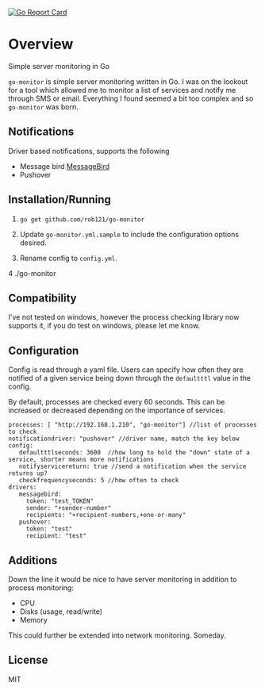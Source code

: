 [![Go Report Card](https://goreportcard.com/badge/github.com/rob121/go-monitor)](https://goreportcard.com/report/github.com/rob121/go-monitor)

# Overview 

Simple server monitoring in Go

`go-monitor` is simple server monitoring written in Go. I was on the lookout for a tool which allowed me 
to monitor a list of services and notify me through SMS or email. Everything I found seemed a bit too complex 
and so `go-monitor` was born.


## Notifications

Driver based notifications, supports the following

* Message bird [MessageBird](https://www.messagebird.com/)
* Pushover 


## Installation/Running 
1. `go get github.com/rob121/go-monitor`

2. Update `go-monitor.yml.sample` to include the configuration options desired. 

3. Rename config to `config.yml`.

4 ./go-monitor 


## Compatibility 

I've not tested on windows, however the process checking library now supports it, if you do test on windows, please let me know.

## Configuration

Config is read through a yaml file.
Users can specify how often they are notified of a given service being down through the `defaultttl` value in the config.

By default, processes are checked every 60 seconds. This can be increased or decreased depending on the importance of services.

```
processes: [ "http://192.168.1.210", "go-monitor"] //list of processes to check
notificationdriver: "pushover" //driver name, match the key below
config:
   defaultttlseconds: 3600  //how long to hold the "down" state of a service, shorter means more notifications
   notifyservicereturn: true //send a notification when the service returns up?
   checkfrequencyseconds: 5 //how often to check
drivers:
   messagebird:
     token: "test_TOKEN"
     sender: "+sender-number"
     recipients: "+recipient-numbers,+one-or-many"
   pushover: 
     token: "test"
     recipient: "test"
```

## Additions
Down the line it would be nice to have server monitoring in addition to process monitoring:

- CPU
- Disks (usage, read/write)
- Memory

This could further be extended into network monitoring. Someday.

## License
MIT
